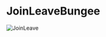 # JoinLeaveBungee
![JoinLeave](https://user-images.githubusercontent.com/58826886/177893508-94da31b4-d046-414e-a66d-f5c658422bc8.png)
